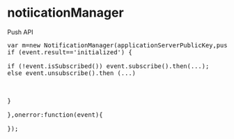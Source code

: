 # notiicationManager
Push API

<pre>
var m=new NotificationManager(applicationServerPublicKey,pushId,wsURL,onsuccess(event){
if (event.result=='initialized') { 

if (!event.isSubscribed()) event.subscribe().then(...);
else event.unsubscribe().then (...)



}

},onerror:function(event){

});
<pre>

